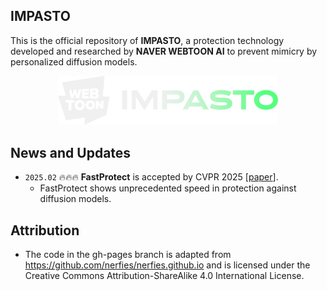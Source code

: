 ## IMPASTO

This is the official repository of **IMPASTO**, a protection technology developed and researched by **NAVER WEBTOON AI** to prevent mimicry by personalized diffusion models.
<!-- The name IMPASTO is inspired by the impasto painting technique, where thick, textured brushstrokes create a sense of depth, symbolizing its approach of inserting additional signals into content to prevent unauthorized model training and replication. -->


<p align="center"><img width="70%" src="./assets/logo.png"></p>

## News and Updates
* ```2025.02``` 🔥🔥🔥 **FastProtect** is accepted by CVPR 2025 [[paper](https://arxiv.org/abs/2412.11423)].
  * FastProtect shows unprecedented speed in protection against diffusion models.

## Attribution
* The code in the gh-pages branch is adapted from https://github.com/nerfies/nerfies.github.io and is licensed under the Creative Commons Attribution-ShareAlike 4.0 International License.